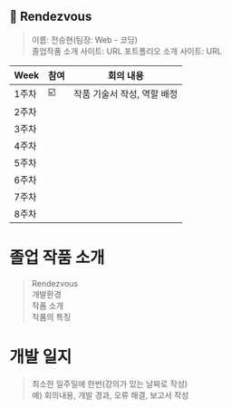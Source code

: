 ##  🍎 Rendezvous
> 이름: 전승현(팀장: Web - 코딩)<br>
  졸업작품 소개 사이트: URL
  포트폴리오 소개 사이트: URL

| Week | 참여| 회의 내용 |
| -----| -- |------------- |
| 1주차 | ☑️|  작품 기술서 작성, 역할 배정  |
| 2주차 |    |    |
| 3주차 |    |    |
| 4주차 |    |    |
| 5주차 |    |    |
| 6주차 |    |    |
| 7주차 |    |    |
| 8주차 |    |    |


# 졸업 작품 소개
>  Rendezvous<br>
   개발환경<br>
   작품 소개<br>
   작품의 특징<br>


# 개발 일지
>  최소한 일주일에 한번(강의가 있는 날짜로 작성)<br>
예) 회의내용, 개발 경과, 오류 해결, 보고서 작성





  




